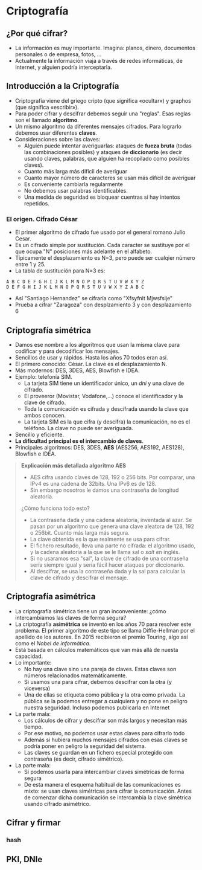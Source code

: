 # Criptografía

## ¿Por qué cifrar?

- La información es muy importante. Imagina: planos, dinero, documentos personales o de empresa, fotos, ...
- Actualmente la información viaja a través de redes informáticas, de Internet, y alguien podría interceptarla.

## Introducción a la Criptografía

- Criptografía viene del griego cripto (que significa «ocultar») y graphos (que significa «escribir»).
- Para poder cifrar y descifrar debemos seguir una "reglas". Esas reglas son el llamado **algoritmo**.
- Un mismo algoritmo da diferentes mensajes cifrados. Para lograrlo debemos usar diferentes **claves**.
- Consideraciones sobre las claves:
  - Alguien puede intentar averiguarlas: ataques de **fueza bruta** (todas las combinaciones posibles) y ataques de **diccionario** (es decir usando claves, palabras, que alguien ha recopilado como posibles claves).
  - Cuanto más larga más difícil de averiguar
  - Cuanto mayor número de caracteres se usan más difícil de averiguar
  - Es conveniente cambiarla regularmente
  - No debemos usar palabras identificables.
  - Una medida de seguridad es bloquear cuentras si hay intentos repetidos.

### El origen. Cifrado César

- El primer algoritmo de cifrado fue usado por el general romano Julio Cesar.
- Es un cifrado simple por sustitución. Cada caracter se sustituye por el que ocupa "N" posiciones más adelante en el alfabeto.
- Típicamente el desplazamiento es N=3, pero puede ser cualqier número entre 1 y 25.
- La tabla de sustitución para N=3 es:

```
A B C D E F G H I J K L M N O P Q R S T U V W X Y Z
D E F G H I J K L M N O P Q R S T U V W X Y Z A B C
```

- Así "Santiago Hernandez" se cifraría como "Xfsyfnlt Mjwsfsije"
- Prueba a cifrar "Zaragoza" con desplzamiento 3 y con desplazamiento 6


## Criptografía simétrica

- Damos ese nombre a los algoritmos que usan la misma clave para codificar y para decodificar los mensajes. 
- Sencillos de usar y rápidos. Hasta los años 70 todos eran así.
- El primero conocido: César. La clave es el desplazamiento N.
- Más modernos: DES, 3DES, AES, Blowfish e IDEA.
- Ejemplo: telefonía SIM.
  - La tarjeta SIM tiene un identificador único, un *dni* y una clave de cifrado.
  - El proveeror (Movistar, Vodafone,...) conoce el identificador y la clave de cifrado.
  - Toda la comunicación es cifrada y descifrada usando la clave que ambos conocen.
  - La tarjeta SIM es la que cifra (y descifra) la comunicación, no es el teléfono. La clave no puede ser averiguada.
- Sencillo y eficiente. 
- **La dificultad principal es el intercambio de claves**.
- Principales algoritmos: DES, 3DES, **AES** (AES256, AES192, AES128), Blowfish e IDEA.


> **Explicación más detallada algoritmo AES**
>
> - AES cifra usando claves de 128, 192 o 256 bits. Por comparar, una IPv4 es una cadena de 32bits. Una IPv6 es de 128.
> - Sin embargo nosotros le damos una contraseña de longitud aleatoria. 
> 
> ¿Cómo funciona todo esto?
> 
> - La contraseña dada y una cadena aleatoria, inventada al azar. Se pasan por un algoritmo que genera una clave aleatora de 128, 192 o 256bit. Cuanto más larga más segura.
> - La clave obtenida es la que realmente se usa para cifrar.
> - El fichero resultado, lleva una parte no cifrada: el algoritmo usado, y la cadena aleatoria a la que se le llama sal o *salt* en inglés.
> - Si no usaramos esa "sal", la clave de cifrado de una contraseña sería siempre igual y sería fácil hacer ataques por diccionario.
> - Al descifrar, se usa la contraseña dada y la sal para calcular la clave de cifrado y descifrar el mensaje.


## Criptografía asimétrica


- La criptografía simétrica tiene un gran inconveniente: ¿cómo intercambiamos las claves de forma segura?
- La criptografía **asimétrica** se inventó en los años 70 para resolver este problema. El primer algoritmo de este tipo se llama Diffie-Hellman por el apellido de los autores. En 2015 recibieron el premio Touring, algo así como el *Nobel de informática*.
- Está basada en cálculos matemáticos que van más allá de nuesta capacidad.
- Lo importante:
  - No hay una clave sino una pareja de claves. Estas claves son números relacionados matemáticamente.
  - Si usamos una para cifrar, debemos descifrar con la otra (y viceversa)
  - Una de ellas se etiqueta como pública y la otra como privada. La pública se la podemos entregar a cualquiera y no pone en peligro nuestra seguridad. Incluso podemos publicarla en Internet
- La parte mala:
  - Los cálculos de cifrar y descifrar son más largos y necesitan más tiempo.
  - Por ese motivo, no podemos usar estas claves para cifrarlo todo
  - Además si hubiera muchos mensajes cifrados con esas claves se podría poner en peligro la seguridad del sistema.
  - Las claves se guardan en un fichero especial protegido con contraseña (es decir, cifrado simétrico).
- La parte mala:
  - Sí podemos usarla para intercambiar claves simétricas de forma segura
  - De esta manera el esquema habitual de las comunicaciones es mixto: se usan claves simétricas para cifrar la comunicación. Antes de comenzar dicha comunicación se intercambia la clave simétrica usando cifrado asimétrico.


## Cifrar y firmar

### hash

## PKI, DNIe
